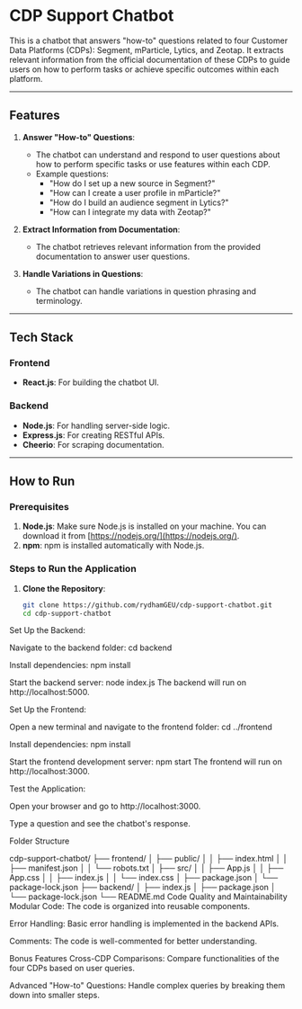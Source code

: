# CDP Support Chatbot

This is a chatbot that answers "how-to" questions related to four Customer Data Platforms (CDPs): Segment, mParticle, Lytics, and Zeotap. It extracts relevant information from the official documentation of these CDPs to guide users on how to perform tasks or achieve specific outcomes within each platform.

---

## Features

1. **Answer "How-to" Questions**:
   - The chatbot can understand and respond to user questions about how to perform specific tasks or use features within each CDP.
   - Example questions:
     - "How do I set up a new source in Segment?"
     - "How can I create a user profile in mParticle?"
     - "How do I build an audience segment in Lytics?"
     - "How can I integrate my data with Zeotap?"

2. **Extract Information from Documentation**:
   - The chatbot retrieves relevant information from the provided documentation to answer user questions.

3. **Handle Variations in Questions**:
   - The chatbot can handle variations in question phrasing and terminology.

---

## Tech Stack

### Frontend
- **React.js**: For building the chatbot UI.

### Backend
- **Node.js**: For handling server-side logic.
- **Express.js**: For creating RESTful APIs.
- **Cheerio**: For scraping documentation.

---

## How to Run

### Prerequisites
1. **Node.js**: Make sure Node.js is installed on your machine. You can download it from [https://nodejs.org/](https://nodejs.org/).
2. **npm**: npm is installed automatically with Node.js.

### Steps to Run the Application

1. **Clone the Repository**:
   ```bash
   git clone https://github.com/rydhamGEU/cdp-support-chatbot.git
   cd cdp-support-chatbot
Set Up the Backend:

Navigate to the backend folder:
cd backend

Install dependencies:
npm install

Start the backend server:
node index.js
The backend will run on http://localhost:5000.

Set Up the Frontend:

Open a new terminal and navigate to the frontend folder:
cd ../frontend


Install dependencies:
npm install

Start the frontend development server:
npm start
The frontend will run on http://localhost:3000.

Test the Application:

Open your browser and go to http://localhost:3000.

Type a question and see the chatbot's response.

Folder Structure

cdp-support-chatbot/
├── frontend/
│   ├── public/
│   │   ├── index.html
│   │   ├── manifest.json
│   │   └── robots.txt
│   ├── src/
│   │   ├── App.js
│   │   ├── App.css
│   │   ├── index.js
│   │   └── index.css
│   ├── package.json
│   └── package-lock.json
├── backend/
│   ├── index.js
│   ├── package.json
│   └── package-lock.json
└── README.md
Code Quality and Maintainability
Modular Code: The code is organized into reusable components.

Error Handling: Basic error handling is implemented in the backend APIs.

Comments: The code is well-commented for better understanding.

Bonus Features 
Cross-CDP Comparisons: Compare functionalities of the four CDPs based on user queries.

Advanced "How-to" Questions: Handle complex queries by breaking them down into smaller steps.
